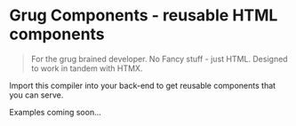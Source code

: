 # Grug Components - reusable HTML components
> For the grug brained developer. No Fancy stuff - just HTML.
> Designed to work in tandem with HTMX.

Import this compiler into your back-end to get reusable components that you can serve.

Examples coming soon...